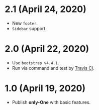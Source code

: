 # 2.1 (April 24, 2020)
* New `footer`.
* `Sidebar` support.

# 2.0 (April 22, 2020)
* Use `bootstrap v4.4.1`.
* Run via command and test by [Travis CI](https://travis-ci.com).

# 1.0 (April 19, 2020)
* Publish **only-One** with basic features.
